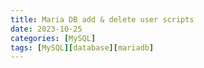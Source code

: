 ```yaml
---
title: Maria DB add & delete user scripts
date: 2023-10-25
categories: [MySQL]
tags: [MySQL][database][mariadb]
---
```

